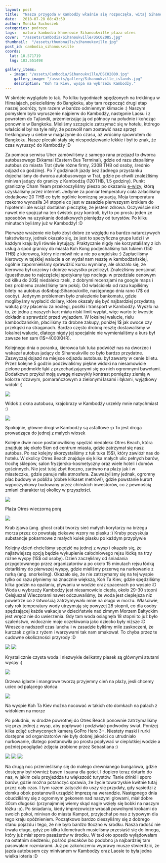 ```yaml
---
layout: post
title:  "Nasza przygoda w Kambodży właśnie się rozpoczęła, witaj Sihanoukville!"
date:   2018-07-28 08:43:59
author: Monika Suchoszek
categories: podroze
tags:	natura kambodza khmerowie Sihanoukville plaza otres
cover:  "/assets/Cambodia/Sihanoukville/DSC02085.jpg"
thumbnail:  "/assets/thumbnails/sihanoukeville.jpg"
post_id: cambodia_sihanoukville
coords:
  lat: 10.571719
  lng: 103.551498
  
gallery_items:
  - image: "/assets/Cambodia/Sihanoukville/DSC02089.jpg"
    gallery_image: "/assets/gallery/Sihanoukville_islands.jpg"
    description: "Koh Ta Kiev, wyspa na wybrzeżu Kambodży."
---
```


W skrócie wyglądało to tak. Po kilku tygodniach spędzonych na trekkingu w Himalajach, polecieliśmy do Bangkoku, aby tam rozpocząć drugi etap naszej podróży, tym razem w 
bardzo odmiennym klimacie :) Naszym pomysłem było wyruszenie najpierw do Kambodży, następnie Laosu i z powrotem do Tajlandii, przemierzając ją od północy na południe i 
kończąc ponownie w Bangkoku. Mieliśmy szczęście zatrzymać się w hotelu, którego właściciel był na tyle miły, że pozwolił nam zostawić nasz sprzęt trekkingowy u siebie w
 magazynie do czasu, aż wrócimy spowrotem do Bangkoku. Nasze plecaki stały się niespodziewanie lekkie i był to znak, że czas wyruszyć do Kambodży :D

Za pomoca serwisu Uber zamówiliśmy z samego rana przejazd to dworca autobusowego Ekkamai (Eastern Bus Terminal), gdzie od razu złapaliśmy autobus do miasta Trat&nbsp;(dwie 
różne firmy, 230B THB od osoby, średnio odjazd co godzinę). Po 7 godzinach jazdy bez żadnego przystanku dojechaliśmy do dworca autobusowego w Trat, gdzie po chwili 
znaleźliśmy minivan jadący do granicy z Kambodżą (120THB, 1.5 godziny). Punkt graniczny Cham Yeam przekroczyliśmy pieszo po
 okazaniu <a href="https://www.evisa.gov.kh/">e-wizy</a>, którą uzyskaliśmy przez internet. Jedynie za pomiar temperatury ciała załaciliśmy dodatkowe 20 THB co było 
 ogólnie komiczną sytuacją. Moja temperatura rzekomo wynosiła 34 stopnie co jest w zasadzie pierwszysm krokiem do hipotermii ale wciąż dostałam pieczątkę, że jestem 
 zdrowa. Oczywiście nikt nawet nie spojrzał na ten świstek przy kontroli, był to po prostu jeden ze sposobów na uzyskanie dodatkowych pieniędzy od turystów. Po kilku
  minutach byliśmy już w Kambodży! :D

Pierwsze wrażenie nie było zbyt dobre ze względu na bardzo natarczywych taksówkarzy, jednak okazało się, że jest to specyficzna grupa ludzi i w każdym kraju byli równie
 irytujący. Praktycznie nigdy nie korzystaliśmy z ich usług a spod granicy do miasta&nbsp;Koh Kong podjechaliśmy tuk tukiem (150 THB) z kierowcą, który nie mówił nic a nic
  po angielsku :) Zapłaciliśmy kierowcy w tajskiej walucie a on wydał nam resztę w kambodżańskiej, ogólnie zapomnieliśmy sprawdzić kursu wymiany, ale okazało się, że kierowca
   był uczciwy i dobrze wszystko przeliczył. Znaleźliśmy pensjonat (guesthouse to najczęściej spotykany typ noclegu w przedziale cenowym od kilku do 20$) niedaleko rzeki, 
   z dobrymi recenzjami na google maps i bez problemu znaleźliśmy tam pokój. Od właściciela od razu kupiliśmy bilety na autobus do&nbsp;Sihanoukville, następnego dnia rano 
   (7$ od osoby). Jedynym problemem było znalezienie bankomatu, gdzie moglibyśmy wypłacić dollary, które okazały się być najbardziej przydatną walutą przy płaceniu za noclegi, 
   posiłki i transport w Kambodży. Wyszło na to, że jedna z naszych kart miała niski limit wypłat, więc warto te kwestie dokładnie sprawdzić przed wyjazdem. W lokalnej walucie,
    rielu kambodżańskim, płaciliśmy za drobne zakupy, poniżej 1$ jak owoce czy przekąski na straganach. Bardzo często drobną resztę dostawaliśmy w lokalnej walucie, dlatego 
nigdy jej specjalnie nie wymienialiśmy a kurs był zawsze ten sam (1$=4000KHR). 

Kolejnego dnia o poranku, kierowca tuk tuka podwiózł nas na dworzec i wskazał autobus
jadący do&nbsp;Sihanoukville co było bardzo przydatne. Zazwyczaj dojazd na miejsce odjazdu autobusu był zawarty w cenie biletu. Przez kolejne 5 godzin podziwialiśmy 
piękne widoki na niesamowicie zielone podmokłe łąki z przechadzającymi się po nich ogromnymi bawołami. Dodatkowo przykuł moją uwagę niezwykły kontrast pomiędzy ziemią
w kolorze rdzawym, pomarańczowym a zielonymi lasami i łąkami, wyjątkowy widok! :)
      
<img src="/assets/Cambodia/Sihanoukville/IMG_20180327_102054263.jpg">
<p class="caption">Widok z okna autobusu, krajobrazy w Kambodży urzekły mnie natychmiast :)</p>
<img src="/assets/Cambodia/Sihanoukville/IMG_20180329_144302359_HDR.jpg">
<p class="caption">Spokojnie, główne drogi w Kambodży są asfaltowe :p To jest droga prowadząca do jednej z małych wiosek</p>

Kolejne dwie noce postanowiliśmy spędzić niedaleko Otres Beach, która znajduje się około 5km od centrum miasta, gdzie zatrzymał się nasz autobus. Po raz kolejny skorzystaliśmy
 z tuk tuka (5$), który zawiózł nas do hotelu. W okolicy Otres Beach znajduje się kilka małych ulic pełnych barów, trochę sklepów, salon fryzjersko-kosmetyczny oraz wiele
  hoteli i domów gościnnych. Nie jest tutaj zbyt tłoczno, zarówno na plaży jak i w miasteczku, gdzie panuje miła atmosfera. Zauważyliśmy jednak, ogromny plac budowy w pobliżu 
  (dobre kilkaset metrów!), gdzie powstanie kurort wypoczynkowy budowany przez chińskich inwestorów, co z pewnością zmiani charakter tej okolicy w przyszłości.

<img src="/assets/Cambodia/Sihanoukville/DSC02058.1.jpg">
<p class="caption">Plaża Otres wieczorną porą </p>
<img src="/assets/Cambodia/Sihanoukville/DSC02052.jpg">
<p class="caption">Krab zjawa (ang. ghost crab) tworzy sieć małych korytarzy na brzegu morza przez co powstają ciekawe wzory na piasku :) Kraby pozyskuja substancje pokarmowe z małych 
kulek piasku po każdym przypływie</p>

Kolejny dzień chcieliśmy spędzić na jednej z wysp i okazało się, że najłatwiejszą opcją będzie wykupienie całodniowego rejsu łódką na trzy różne wyspy (15$ od osoby). Dzień 
zaczęliśmy od śniadania przygotowanego przez organizatorów a po około 15 minutach rejsu łódką dotarliśmy do pierwszej wyspy, gdzie mieliśmy przerwę na nurkowanie z rurką
 (ang.&nbsp;snorkeling). Okazało się, że nie zatrzymamy się na tej wyspie tylko od razu płyniemy na znacznie większą,&nbsp;Koh Ta Kiev, gdzie spędziliśmy kilka godzin na 
 opalaniu, pływaniu w wodzie oraz spacerach po wyspie :D Woda u wybrzeży Kambodży jest niesamowicie ciepła, około 29-30 stopni Celsjusza! Wieczorami nawet odczuwaliśmy, że
  woda jest cieplejsza niz powietrze co z łatwością zatrzymywało mnie na długo w morzu. Właściwie, cały rok temperatury wody utrzymują się powyżej 28 stopnii, co dla osoby 
  spędzającej każde wakacje w dzieciństwie nad zimnym Morzem Bałtyckim jest wręcz nie do uwierzenia. Gdy tam woda osiagnęła 18 stopni to już było szaleństwo, widocznie moje
   oczekiwania jako dziecko były niższe :D Wreszcie nadszedł czas lunchu i w zasadzie byliśmy mile zaskoczeni, że kurczak z grila z ryżem i warzywami tak nam smakował. To 
   chyba przez te cudowne okoliczności przyrody :D
   
   
<img src="/assets/Cambodia/Sihanoukville/DSC02066.jpg">
<img src="/assets/Cambodia/Sihanoukville/DSC02085.jpg">
<p class="caption">Krystalicznie czysta woda i niezwykle delikatny piasek są głównymi atutami wyspy :)</p>
<img src="/assets/Cambodia/Sihanoukville/DSC02089.jpg">
<p class="caption">Drzewa iglaste i mangrowe tworzą przyjemny cień na plaży, jesli chcemy uciec od palącego słońca</p>
<img src="/assets/Cambodia/Sihanoukville/DSC02093-e1532359144923.jpg">
<p class="caption">Na wyspie Koh Ta Kiev można nocować w takich oto domkach na palach z widokiem na morze</p>

Po południu, w drodze powrotnej do Otres Beach ponownie zatrzymaliśmy się przy jednej z wysp, aby popływać i podziwiać podwodny świat. Poniżej kilka zdjęć uchwyconych
 kamerą GoPro Hero 3+. Niestety maski i rurki dostępne od organizatorów nie były dobrej jakości co utrudniało nurkowanie, dlatego postanowiła po prostu popływać w cieplutkiej
  wodzie a poźniej pooglądać zdjęcia zrobione przez Sebastiana :)
  

<img src="/assets/Cambodia/Sihanoukville/DSC02101.JPG">
<img src="/assets/Cambodia/Sihanoukville/GOPR7839.2.jpg">
<img src="/assets/Cambodia/Sihanoukville/GOPR7902.1.jpg"> 

Na drugą noc przenieśliśmy się do małego drewnianego bungalowa, gdzie dostępny był również basen i sauna dla gości. I dopiero teraz dotarło do nas, w jakim celu przyjeżdża
 tu większość turystów. Tanie drinki i sporo barów, gdzie można potańczyć sprawia, że życie towarzyskie kwitnie tutaj przez cały czas. I tym razem zatyczki do uszy się przydały,
  gdy sąsiedzi z domku obok postanowili urządzić imprezę na werandzie. Następnego dnia obudziliśmy się z ogromnym gekonem nad naszymi głowami, miał dobre 30cm długości 
  (przynajmniej wiemy skąd nagle wzięły się bobki na naszym łóżku :p). Po śniadaniu, kiedy imprezowicze wracali powolnymi krokami do swoich pokoi, minivan do miasta Kampot,
   przyjechał po nas z typowym dla tego kraju opóźnieniem. Początkowo bardzo cieszyliśmy się z dobrego stanu pojazdu i tego, że nie było bardzo tłoczno w środku. Nasza radość
    nie trwała długo, gdyż po kilku kilometrach musieliśmy przesiaść się do innego, który już miał sporo pasażerów w środku. W taki oto sposób wylądowałam na ostatnim siedzeniu,
     pośród plecaków bo podobno ja najbardziej tam pasowałam rozmiarami. Już po zakończeniu wyprawy musze stwierdzić, że jazda autobusem czy minivanem w Kambodży oraz Laosie
      to była jedna wielka loteria :D
